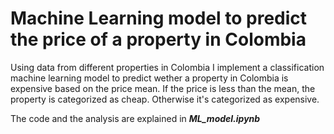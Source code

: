 # Machine Learning model to predict the price of a property in Colombia

Using data from different properties in Colombia I implement a classification machine learning model to predict wether a property in Colombia is expensive based on the price mean. If the price is less than the mean, the property is categorized as cheap. Otherwise it's categorized as expensive.


The code and the analysis are explained in ***ML_model.ipynb***


